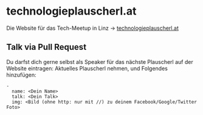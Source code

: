 technologieplauscherl.at
========================

Die Website für das Tech-Meetup in Linz -> [technologieplauscherl.at](http://technologieplauscherl.at)

## Talk via Pull Request

Du darfst dich gerne selbst als Speaker für das nächste Plauscherl auf der Website eintragen: Aktuelles Plauscherl nehmen, und Folgendes hinzufügen:

```
-
  name: <Dein Name>
  talk: <Dein Talk>
  img: <Bild (ohne http: nur mit //) zu deinem Facebook/Google/Twitter Foto>
```

